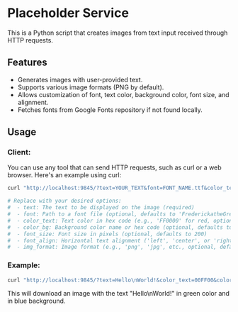 # Placeholder Service
This is a Python script that creates images from text input received through HTTP requests.

## Features
 - Generates images with user-provided text.
 - Supports various image formats (PNG by default).
 - Allows customization of font, text color, background color, font size, and alignment.
 - Fetches fonts from Google Fonts repository if not found locally.

## Usage

### Client:

You can use any tool that can send HTTP requests, such as curl or a web browser. Here's an example using curl:

```bash
curl "http://localhost:9845/?text=YOUR_TEXT&font=FONT_NAME.ttf&color_text=COLOR_CODE&color_bg=COLOR_CODE&font_size=SIZE&font_align=ALIGN&img_format=FORMAT"

# Replace with your desired options:
#  - text: The text to be displayed on the image (required)
#  - font: Path to a font file (optional, defaults to 'FrederickatheGreat-Regular.ttf')
#  - color_text: Text color in hex code (e.g., 'FF0000' for red, optional, defaults to '1400FF')
#  - color_bg: Background color name or hex code (optional, defaults to 'white')
#  - font_size: Font size in pixels (optional, defaults to 200)
#  - font_align: Horizontal text alignment ('left', 'center', or 'right', optional, defaults to 'center')
#  - img_format: Image format (e.g., 'png', 'jpg', etc., optional, defaults to 'png')
```

### Example:

```bash
curl "http://localhost:9845/?text=Hello\nWorld!&color_text=00FF00&color_bg=0000FF"
```

This will download an image with the text "Hello\nWorld!" in green color and in blue background.
